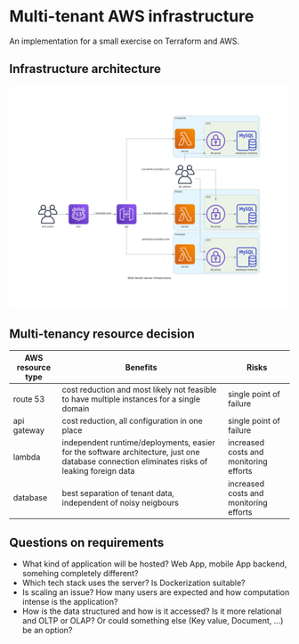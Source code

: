 # Multi-tenant AWS infrastructure
An implementation for a small exercise on Terraform and AWS.

## Infrastructure architecture
![Infrastructure architecture](multi-tenant_server_infrastructure.png)

## Multi-tenancy resource decision
AWS resource type | Benefits | Risks
---|---|---
route 53 | cost reduction and most likely not feasible to have multiple instances for a single domain | single point of failure
api gateway | cost reduction, all configuration in one place | single point of failure
lambda | independent runtime/deployments, easier for the software architecture, just one database connection eliminates risks of leaking foreign data | increased costs and monitoring efforts
database | best separation of tenant data, independent of noisy neigbours | increased costs and monitoring efforts

## Questions on requirements
- What kind of application will be hosted? Web App, mobile App backend, somehing completely different?
- Which tech stack uses the server? Is Dockerization suitable?
- Is scaling an issue? How many users are expected and how computation intense is the application?
- How is the data structured and how is it accessed? Is it more relational and OLTP or OLAP? Or could something else (Key value, Document, ...) be an option?
